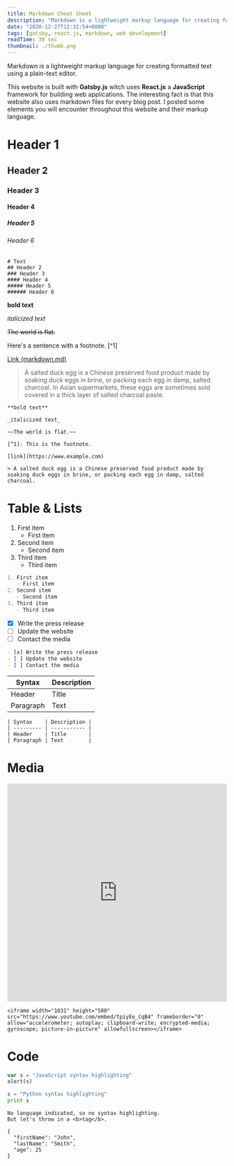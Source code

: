 ```yaml
---
title: Markdown Cheat Sheet
description: "Markdown is a lightweight markup language for creating formatted text using a plain-text editor. I created small cheat sheet with all markup elements in one place for you!"
date: "2020-12-27T12:32:54+0000"
tags: [gatsby, react.js, markdown, web development]
readTime: 30 sec
thumbnail: ./thumb.png
---
```


Markdown is a lightweight markup language for creating formatted text using a plain-text editor.

This website is built with **Gatsby.js** witch uses **React.js** a **JavaScript** framework for building web applications. The interesting fact is that this website also uses markdown files for every blog post. I posted some elements you will encounter throughout this website and their markup language.

# Header 1

## Header 2

### Header 3

#### Header 4

##### Header 5

###### Header 6

    # Text
    ## Header 2
    ### Header 3
    #### Header 4
    ##### Header 5
    ###### Header 6

**bold text**

_italicized text_

~~The world is flat.~~

Here's a sentence with a footnote. [^1]

[Link (markdown.md)](https://raw.github.com/adamschwartz/github-markdown-kitchen-sink/master/README.md)

> A salted duck egg is a Chinese preserved food product made by soaking duck eggs in brine, or packing each egg in damp, salted charcoal. In Asian
> supermarkets, these eggs are sometimes sold covered in a thick layer of salted charcoal paste.

    **bold text**

    _italicized text_

    ~~The world is flat.~~

    [^1]: This is the footnote.

    [link](https://www.example.com)

    > A salted duck egg is a Chinese preserved food product made by soaking duck eggs in brine, or packing each egg in damp, salted charcoal.

# Table & Lists

1. First item
   - First item
2. Second item
   - Second item
3. Third item
   - Third item

```markdown
1. First item
   - First item
2. Second item
   - Second item
3. Third item
   - Third item
```

- [x] Write the press release
- [ ] Update the website
- [ ] Contact the media

```markdown
- [x] Write the press release
- [ ] Update the website
- [ ] Contact the media
```

| Syntax    | Description |
| --------- | ----------- |
| Header    | Title       |
| Paragraph | Text        |

```
| Syntax    | Description |
| --------- | ----------- |
| Header    | Title       |
| Paragraph | Text        |
```

# Media

<!-- ![alt text](salty_egg.jpg)

    ![alt text](salty_egg.jpg) -->

<iframe width="100%" height="500" src="https://www.youtube.com/embed/tpiyEe_CqB4" frameborder="0" allow="accelerometer; autoplay; clipboard-write; encrypted-media; gyroscope; picture-in-picture" allowfullscreen></iframe>

```
<iframe width="1031" height="580" src="https://www.youtube.com/embed/tpiyEe_CqB4" frameborder="0" allow="accelerometer; autoplay; clipboard-write; encrypted-media; gyroscope; picture-in-picture" allowfullscreen></iframe>
```

# Code

```javascript
var s = "JavaScript syntax highlighting"
alert(s)
```

```python
s = "Python syntax highlighting"
print s
```

```
No language indicated, so no syntax highlighting.
But let's throw in a <b>tag</b>.

{
  "firstName": "John",
  "lastName": "Smith",
  "age": 25
}
```
